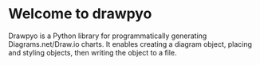 # Welcome to drawpyo

Drawpyo is a Python library for programmatically generating Diagrams.net/Draw.io charts. It enables creating a diagram object, placing and styling objects, then writing the object to a file.